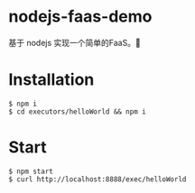 # nodejs-faas-demo
基于 nodejs 实现一个简单的FaaS。

# Installation
```
$ npm i
$ cd executors/helloWorld && npm i
```

# Start
```
$ npm start
$ curl http://localhost:8888/exec/helloWorld
```